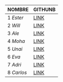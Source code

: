 | **NOMBRE**                |      **GITHUNB**                         |
|---------------------------|------------------------------------------|
|1 _Ester_|[LINK](https://github.com/TerlaProfe)|
|2 _Will_|[LINK](https://github.com/witerber2009)|
|3 _Ale_|[LINK](https://github.com/alejandro864)|
|4 _Moha_|[LINK](https://github.com/melg342)|
|5 _Unai_|[LINK](https://github.com/unaiecija)|
|6 _Eva_|[LINK](https://github.com/eronmer)|
|7 _Adri_|[LINK](https://github.com/avergod1905)|
|8 _Carlos_|[LINK](https://github.com/kaalaandoos)|
